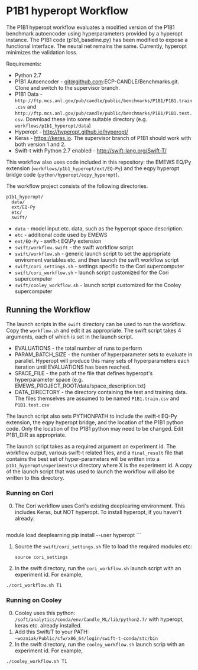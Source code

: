 # P1B1 hyperopt Workflow #

The P1B1 hyperopt workflow evaluates a modified version of the P1B1 benchmark
autoencoder using hyperparameters provided by a hyperopt instance. The P1B1
code (p1b1_baseline.py) has been modified to expose a functional interface.
The neural net remains the same. Currently, hyperopt minimizes the validation
loss.

Requirements:

* Python 2.7
* P1B1 Autoencoder - git@github.com:ECP-CANDLE/Benchmarks.git. Clone and switch
to the supervisor branch.
* P1B1 Data - `http://ftp.mcs.anl.gov/pub/candle/public/benchmarks/P1B1/P1B1.train.csv` and `http://ftp.mcs.anl.gov/pub/candle/public/benchmarks/P1B1/P1B1.test.csv`. Download these into some suitable directory (e.g. `workflows/p1b1_hyperopt/data`)
* Hyperopt - http://hyperopt.github.io/hyperopt/
* Keras - https://keras.io. The supervisor branch of P1B1 should work with
both version 1 and 2.
* Swift-t with Python 2.7 enabled - http://swift-lang.org/Swift-T/

This workflow also uses code included in this repository: the EMEWS EQ/Py extension
(`workflows/p1b1_hyperopt/ext/EQ-Py`) and the eqpy hyperopt bridge code
(`python/hyperopt/eqpy_hyperopt`).

The workflow project consists of the following directories.

```
p1b1_hyperopt/
  data/
  ext/EQ-Py
  etc/
  swift/
```

 * `data` - model input etc. data, such as the hyperopt space description.
 * `etc` - additional code used by EMEWS
 * `ext/EQ-Py` - swift-t EQ\Py extension
 * `swift/workflow.swift` - the swift workflow script
 * `swift/workflow.sh` - generic launch script to set the appropriate enviroment variables etc. and then launch the swift workflow script
 * `swift/cori_settings.sh` - settings specific to the Cori supercomputer
 * `swift/cori_workflow.sh` - launch script customized for the Cori supercomputer
 * `swift/cooley_workflow.sh` - launch script customized for the Cooley supercomputer


 ## Running the Workflow ##

 The launch scripts in the `swift` directory can be used to run the workflow.
 Copy the `workflow.sh` and edit it as appropriate. The swift script takes
 4 arguments, each of which is set in the launch script.

 * EVALUATIONS - the total number of runs to perform
 * PARAM_BATCH_SIZE - the number of hyperparameter sets to evaluate in parallel. Hyperopt will produce this many sets of hyperparameters each iteration until EVALUATIONS has been reached.
 * SPACE_FILE - the path of the file that defines hyperopt's hyperparameter space (e.g. EMEWS_PROJECT_ROOT/data/space_description.txt)
 * DATA_DIRECTORY - the directory containing the test and training data. The files themselves are assumed to be named `P1B1.train.csv` and `P1B1.test.csv`

The launch script also sets PYTHONPATH to include the swift-t EQ-Py extension,
the eqpy hyperopt bridge, and the location of the P1B1 python code. Only the
location of the P1B1 python may need to be changed. Edit P1B1_DIR as appropriate.

The launch script takes as a required argument an experiment id. The workflow
output, various swift-t related files, and a `final_result` file that contains the
best set of hyper-parameters will be written into a `p1b1_hyperopt\experiments\X`
directory where X is the experiment id. A copy
of the launch script that was used to launch the workflow will also be written
to this directory.

### Running on Cori ###
0. The Cori workflow uses Cori's existing deeplearing environment. This includes
Keras, but NOT hyperopt. To install hyperopt, if you haven't already:

    ```
  module load deeplearning
  pip install --user hyperopt
    ```
1. Source the `swift/cori_settings.sh` file to load the required modules etc:

    ```source cori_settings```

2. In the swift directory, run the `cori_workflow.sh` launch script with an
experiment id. For example,

 ```./cori_workflow.sh T1```

### Running on Cooley ###
0. Cooley uses this python: `/soft/analytics/conda/env/Candle_ML/lib/python2.7/` with
hyperopt, keras etc. already installed.
1. Add this Swift/T to your PATH: `~wozniak/Public/sfw/x86_64/login/swift-t-conda/stc/bin`
2. In the swift directory, run the `cooley_workflow.sh` launch scrip with an
experiment id. For example,

  ```./cooley_workflow.sh T1```
